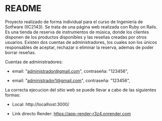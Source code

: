 # README

Proyecto realizado de forma individual para el curso de Ingeniería de Sotfware (IIC2143). Se trata de una página web realizada con Ruby on Rails. Es una tienda de reserva de instrumentos de música, donde los clientes disponen de los productos disponibles y las reseñas creadas por otros usuarios. Existen dos cuentas de administradores, los cuales son los únicos responsables de aceptar, rechazar o eliminar la reserva, ademas de poder borrar reseñas.

Cuentas de administradores:
* email: "administrador@gmail.com", contraseña: "123456",

* email: "administrador1@gmail.com", contraseña: "123456",

La correcta ejecucion del sitio web se puede llevar a cabo de las siguientes formas:
- Local: http://localhost:3000/

- Link directo Render: https://app-render-r3z4.onrender.com
